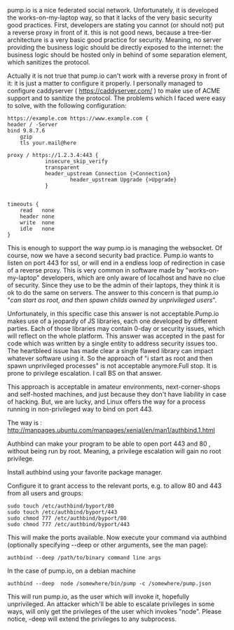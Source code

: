 pump.io is a nice federated social network. Unfortunately, it is developed the works-on-my-laptop way, so that it lacks 
of the very basic security good practices. First, developers are stating you cannot (or should not) put a reverse proxy 
in front of it. this is not good news, because a tree-tier architecture is a very basic good practice for security. Meaning,
no server providing the business logic should be directly exposed to the internet: the business logic should be hosted only in
behind of some separation element, which sanitizes the protocol.

Actually it is not true that pump.io can't work with a reverse proxy in front of it: it is just a matter to configure it properly.
I personally managed to configure caddyserver ( https://caddyserver.com/ ) to make use of ACME support and to sanitize 
the protocol. The problems which I faced were easy to solve, with the following configuration:

```
https://example.com https://www.example.com {
header / -Server
bind 9.8.7.6
	gzip
	tls your.mail@here

proxy / https://1.2.3.4:443 {
		    insecure_skip_verify
		    transparent
		    header_upstream Connection {>Connection}
                    header_upstream Upgrade {>Upgrade} 
		    }


timeouts {
	read   none 
	header none 
	write  none 
	idle   none 
}

```
This is enough to support the way pump.io is managing the websocket. Of course, now we have a second security bad practice.
Pump.io wants to listen on port 443 for ssl, or will end in a endless loop of redirection in case of a reverse proxy. 
This is very common in software made by "works-on-my-laptop" developers, which are only aware of localhost and have 
no clue of security. Since they use to be the  admin of their laptops, they think it is ok to do the same on servers.
The answer to this concern is that pump.io "_can start as root, and then spawn childs owned by unprivileged users_".

Unfortunately, in this specific case this answer is not acceptable.Pump.io makes use of a jeopardy of JS libraries, each one 
developed by different parties. Each of those libraries may contain 0-day or security issues, which will reflect on the whole
platform. This answer was accepted in the past for code which was written by a single entity to address security issues too. The
heartbleed issue has made clear a single flawed library can impact whatever software using it. So the approach of "i start
as root and then spawn unprivileged processes" is not acceptable anymore.Full stop. It is prone to privilege escalation. I call BS
on that answer.

This approach is acceptable in amateur environments, next-corner-shops and self-hosted machines, and just because they don't 
have liability in case of hacking. But, we are lucky, and Linux offers the way for a process running in non-privileged way
to bind on port 443.

The way is : http://manpages.ubuntu.com/manpages/xenial/en/man1/authbind.1.html

Authbind can make your program to be able to open port 443 and 80 , without being run by root. Meaning, a privilege escalation
will gain no root privilege. 

Install authbind using your favorite package manager.

Configure it to grant access to the relevant ports, e.g. to allow 80 and 443 from all users and groups:

```
sudo touch /etc/authbind/byport/80
sudo touch /etc/authbind/byport/443
sudo chmod 777 /etc/authbind/byport/80
sudo chmod 777 /etc/authbind/byport/443
```

This will make the ports available.
Now execute your command via authbind (optionally specifying --deep or other arguments, see the man page):

```
authbind --deep /path/to/binary command line args
```
In the case of pump.io, on a debian machine

```
authbind --deep  node /somewhere/bin/pump -c /somewhere/pump.json
```

This will run pump.io, as the user which will invoke it, hopefully unprivileged. An attacker which'll be able to escalate 
privileges in some ways, will only get the privileges of the user which invokes "node". Please notice, -deep will extend the 
privileges to any subprocess. 

